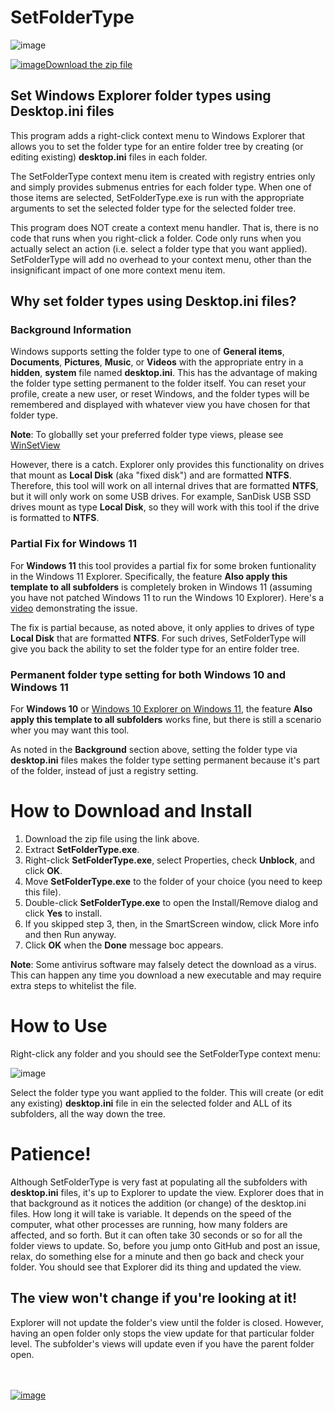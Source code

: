 # SetFolderType

![image](https://github.com/LesFerch/SetFolderType/assets/79026235/17bc7a7e-d77b-4720-9d22-68c6fd7e13da)

[![image](https://user-images.githubusercontent.com/79026235/152910441-59ba653c-5607-4f59-90c0-bc2851bf2688.png)Download the zip file](https://github.com/LesFerch/SetFolderType/releases/download/1.0.0/SetFolderType.zip)

## Set Windows Explorer folder types using Desktop.ini files

This program adds a right-click context menu to Windows Explorer that allows you to set the folder type for an entire folder tree by creating (or editing existing) **desktop.ini** files in each folder.

The SetFolderType context menu item is created with registry entries only and simply provides submenus entries for each folder type. When one of those items are selected, SetFolderType.exe is run with the appropriate arguments to set the selected folder type for the selected folder tree.

This program does NOT create a context menu handler. That is, there is no code that runs when you right-click a folder. Code only runs when you actually select an action (i.e. select a folder type that you want applied). SetFolderType will add no overhead to your context menu, other than the insignificant impact of one more context menu item.

## Why set folder types using Desktop.ini files?

### Background Information

Windows supports setting the folder type to one of **General items**, **Documents**, **Pictures**, **Music**, or **Videos** with the appropriate entry in a **hidden**, **system** file named **desktop.ini**. This has the advantage of making the folder type setting permanent to the folder itself. You can reset your profile, create a new user, or reset Windows, and the folder types will be remembered and displayed with whatever view you have chosen for that folder type.

**Note**: To globallly set your preferred folder type views, please see [WinSetView](https://lesferch.github.io/WinSetView/)

However, there is a catch. Explorer only provides this functionality on drives that mount as **Local Disk** (aka "fixed disk") and are formatted **NTFS**. Therefore, this tool will work on all internal drives that are formatted **NTFS**, but it will only work on some USB drives. For example, SanDisk USB SSD drives mount as type **Local Disk**, so they will work with this tool if the drive is formatted to **NTFS**.

### Partial Fix for Windows 11

For **Windows 11** this tool provides a partial fix for some broken funtionality in the Windows 11 Explorer. Specifically, the feature **Also apply this template to all subfolders** is completely broken in Windows 11 (assuming you have not patched Windows 11 to run the Windows 10 Explorer). Here's a [video](https://www.youtube.com/watch?v=U5eEFNZEWZg) demonstrating the issue.

The fix is partial because, as noted above, it only applies to drives of type **Local Disk** that are formatted **NTFS**. For such drives, SetFolderType will give you back the ability to set the folder type for an entire folder tree.

### Permanent folder type setting for both Windows 10 and Windows 11

For **Windows 10** or [Windows 10 Explorer on Windows 11](https://lesferch.github.io/OldExplorer/), the feature **Also apply this template to all subfolders** works fine, but there is still a scenario wher you may want this tool.

As noted in the **Background** section above, setting the folder type via **desktop.ini** files makes the folder type setting permanent because it's part of the folder, instead of just a registry setting.

# How to Download and Install

1. Download the zip file using the link above.
2. Extract **SetFolderType.exe**.
3. Right-click **SetFolderType.exe**, select Properties, check **Unblock**, and click **OK**.
4. Move **SetFolderType.exe** to the folder of your choice (you need to keep this file).
5. Double-click **SetFolderType.exe** to open the Install/Remove dialog and click **Yes** to install.
6. If you skipped step 3, then, in the SmartScreen window, click More info and then Run anyway.
7. Click **OK** when the **Done** message boc appears.

**Note**: Some antivirus software may falsely detect the download as a virus. This can happen any time you download a new executable and may require extra steps to whitelist the file.

# How to Use

Right-click any folder and you should see the SetFolderType context menu:

![image](https://github.com/LesFerch/SetFolderType/assets/79026235/17bc7a7e-d77b-4720-9d22-68c6fd7e13da)

Select the folder type you want applied to the folder. This will create (or edit any existing) **desktop.ini** file in ein the selected folder and ALL of its subfolders, all the way down the tree.

# Patience!

Although SetFolderType is very fast at populating all the subfolders with **desktop.ini** files, it's up to Explorer to update the view. Explorer does that in that background as it notices the addition (or change) of the desktop.ini files. How long it will take is variable. It depends on the speed of the computer, what other processes are running, how many folders are affected, and so forth. But it can often take 30 seconds or so for all the folder views to update. So, before you jump onto GitHub and post an issue, relax, do something else for a minute and then go back and check your folder. You should see that Explorer did its thing and updated the view. 

## The view won't change if you're looking at it!

Explorer will not update the folder's view until the folder is closed. However, having an open folder only stops the view update for that particular folder level. The subfolder's views will update even if you have the parent folder open.


\
\
[![image](https://user-images.githubusercontent.com/79026235/153264696-8ec747dd-37ec-4fc1-89a1-3d6ea3259a95.png)](https://github.com/LesFerch/SetFolderType)

